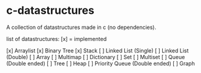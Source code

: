 # c-datastructures
A collection of datastructures made in c (no dependencies).

list of datastructures:
 [x] = implemented

 [x] Arraylist
 [x] Binary Tree
 [x] Stack
 [ ] Linked List (Single)
 [ ] Linked List (Double)
 [ ] Array
 [ ] Multimap
 [ ] Dictionary
 [ ] Set
 [ ] Multiset
 [ ] Queue (Double ended)
 [ ] Tree
 [ ] Heap
 [ ] Priority Queue (Double ended)
 [ ] Graph